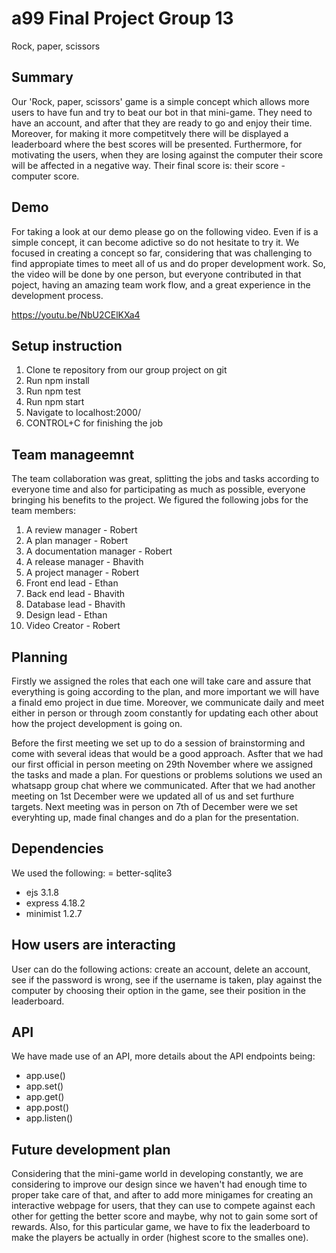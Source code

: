 # a99 Final Project Group 13

Rock, paper, scissors

## Summary

Our 'Rock, paper, scissors' game is a simple concept which allows more users to have fun and try to beat our bot in that mini-game. They need to have an account, and after that they are ready to go and enjoy their time. Moreover, for making it more competitvely there will be displayed a leaderboard where the best scores will be presented. Furthermore, for motivating the users, when they are losing against the computer their score will be affected in a negative way. Their final score is: their score - computer score.

## Demo

For taking a look at our demo please go on the following video. Even if is a simple concept, it can become adictive so do not hesitate to try it. We focused in creating a concept so far, considering that was challenging to find appropiate times to meet all of us and do proper development work. So, the video will be done by one person, but everyone contributed in that poject, having an amazing team work flow, and a great experience in the development process.

https://youtu.be/NbU2CElKXa4

## Setup instruction

1. Clone te repository from our group project on git
2. Run npm install
3. Run npm test
4. Run npm start
5. Navigate to localhost:2000/
6. CONTROL+C for finishing the job

## Team manageemnt

The team collaboration was great, splitting the jobs and tasks according to everyone time and also for participating as much as possible, everyone bringing his benefits to the project. We figured the following jobs for the team members:

1. A review manager - Robert
2. A plan manager - Robert
3. A documentation manager - Robert
4. A release manager - Bhavith
5. A project manager - Robert
6. Front end lead - Ethan
7. Back end lead - Bhavith
8. Database lead - Bhavith
9. Design lead - Ethan
10. Video Creator - Robert

## Planning

Firstly we assigned the roles that each one will take care and assure that everything is going according to the plan, and more important we will have a finald emo project in due time. Moreover, we communicate daily and meet either in person or through zoom constantly for updating each other about how the project development is going on.

Before the first meeting we set up to do a session of brainstorming and come with several ideas that would be a good approach. Asfter that we had our first official in person meeting on 29th November where we assigned the tasks and made a plan. For questions or problems solutions we used an whatsapp group chat where we communicated. After that we had another meeting on 1st December were we updated all of us and set furthure targets. Next meeting was in person on 7th of December were we set everyhting up, made final changes and do a plan for the presentation.

## Dependencies

We used the following:
= better-sqlite3

- ejs 3.1.8
- express 4.18.2
- minimist 1.2.7

## How users are interacting

User can do the following actions: create an account, delete an account, see if the password is wrong, see if the username is taken, play against the computer by choosing their option in the game, see their position in the leaderboard.

## API

We have made use of an API, more details about the API endpoints being:

- app.use()
- app.set()
- app.get()
- app.post()
- app.listen()

## Future development plan

Considering that the mini-game world in developing constantly, we are considering to improve our design since we haven't had enough time to proper take care of that, and after to add more minigames for creating an interactive webpage for users, that they can use to compete against each other for getting the better score and maybe, why not to gain some sort of rewards. Also, for this particular game, we have to fix the leaderboard to make the players be actually in order (highest score to the smalles one).
